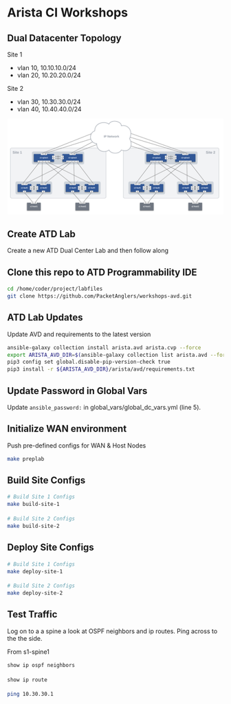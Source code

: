 # Arista CI Workshops

## Dual Datacenter Topology

Site 1

- vlan 10, 10.10.10.0/24
- vlan 20, 10.20.20.0/24

Site 2

- vlan 30, 10.30.30.0/24
- vlan 40, 10.40.40.0/24

![ATD L2LS Topo](images/atd-avd-dual-dc-l2ls-topo.png)

## Create ATD Lab

Create a new ATD Dual Center Lab and then follow along

## Clone this repo to ATD Programmability IDE

``` bash
cd /home/coder/project/labfiles
git clone https://github.com/PacketAnglers/workshops-avd.git
```

## ATD Lab Updates

Update AVD and requirements to the latest version

``` bash
ansible-galaxy collection install arista.avd arista.cvp --force
export ARISTA_AVD_DIR=$(ansible-galaxy collection list arista.avd --format yaml | head -1 | cut -d: -f1)
pip3 config set global.disable-pip-version-check true
pip3 install -r ${ARISTA_AVD_DIR}/arista/avd/requirements.txt
```

## Update Password in Global Vars

Update `ansible_password:` in global_vars/global_dc_vars.yml (line 5).

## Initialize WAN environment

Push pre-defined configs for WAN & Host Nodes

``` bash
make preplab
```

## Build Site Configs

``` bash
# Build Site 1 Configs
make build-site-1

# Build Site 2 Configs
make build-site-2
```

## Deploy Site Configs

``` bash
# Build Site 1 Configs
make deploy-site-1

# Build Site 2 Configs
make deploy-site-2
```

## Test Traffic

Log on to a a spine a look at OSPF neighbors and ip routes.  Ping across to the the side.

From s1-spine1

``` bash
show ip ospf neighbors

show ip route

ping 10.30.30.1
```
